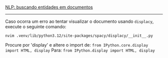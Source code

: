 [NLP: buscando entidades em documentos](https://cursos.alura.com.br/course/nlp-buscando-entidades-documentos)

---

Caso ocorra um erro ao tentar visualizar o documento usando `displacy`, execute o seguinte comando:

`nvim .venv/lib/python3.12/site-packages/spacy/displacy/__init__.py`

Procure por 'display' e altere o import de: `from IPython.core.display import HTML, display`
Para: `from IPython.display import HTML, display`
